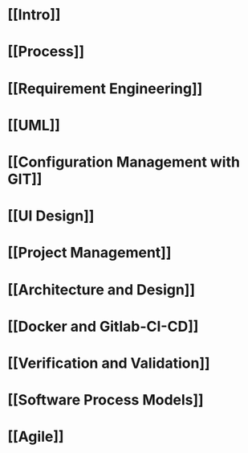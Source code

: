 
# [[Intro]]

# [[Process]]

# [[Requirement Engineering]]

# [[UML]]

# [[Configuration Management with GIT]]

# [[UI Design]]

# [[Project Management]]

# [[Architecture and Design]]

# [[Docker and Gitlab-CI-CD]]

# [[Verification and Validation]]

# [[Software Process Models]]

# [[Agile]]